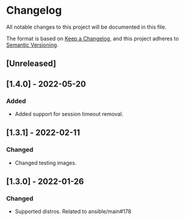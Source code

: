 # Changelog
All notable changes to this project will be documented in this file.

The format is based on [Keep a Changelog](https://keepachangelog.com/en/1.0.0/),
and this project adheres to [Semantic Versioning](https://semver.org/spec/v2.0.0.html).

## [Unreleased]

## [1.4.0] - 2022-05-20
### Added
- Added support for session timeout removal.

## [1.3.1] - 2022-02-11
### Changed
- Changed testing images.

## [1.3.0] - 2022-01-26
### Changed
- Supported distros. Related to ansible/main#178
